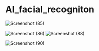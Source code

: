 # AI_facial_recogniton

![Screenshot (85)](https://github.com/user-attachments/assets/a71d8a2c-21db-499f-a70e-17fff86799f8)

![Screenshot (86)](https://github.com/user-attachments/assets/b1859ee9-448d-4660-87b5-eee137d7868d)
![Screenshot (88)](https://github.com/user-attachments/assets/cd49ea93-7580-429d-9a0c-5aed4a61c196)

![Screenshot (90)](https://github.com/user-attachments/assets/7374c869-5441-4cc4-b1e9-8b402e109f88)

